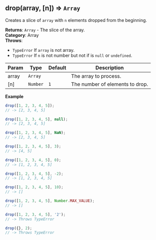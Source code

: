 <a name="drop"></a>

## drop(array, [n]) ⇒ <code>Array</code>
Creates a slice of `array` with `n` elements dropped from the beginning.

**Returns**: <code>Array</code> - The slice of the array.  
**Category**: Array  
**Throws**:

- <code>TypeError</code> If `array` is not array.
- <code>TypeError</code> If `n` is not number but not if is `null` or `undefined`.


| Param | Type | Default | Description |
| --- | --- | --- | --- |
| array | <code>Array</code> |  | The array to process. |
| [n] | <code>Number</code> | <code>1</code> | The number of elements to drop. |

**Example**  
```js
drop([1, 2, 3, 4, 5]);
// -> [2, 3, 4, 5]

drop([1, 2, 3, 4, 5], null);
// -> [2, 3, 4, 5]

drop([1, 2, 3, 4, 5], NaN);
// -> [2, 3, 4, 5]

drop([1, 2, 3, 4, 5], 3);
// -> [4, 5]

drop([1, 2, 3, 4, 5], 0);
// -> [1, 2, 3, 4, 5]

drop([1, 2, 3, 4, 5], -2);
// -> [1, 2, 3, 4, 5]

drop([1, 2, 3, 4, 5], 10);
// -> []

drop([1, 2, 3, 4, 5], Number.MAX_VALUE);
// -> []

drop([1, 2, 3, 4, 5], '2');
// -> Throws TypeError

drop({}, 2);
// -> Throws TypeError
```
